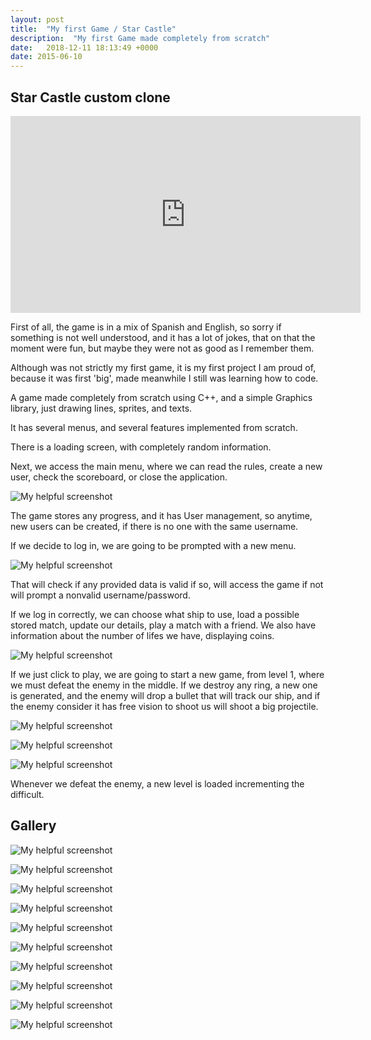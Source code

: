 ```yaml
---
layout: post
title:  "My first Game / Star Castle"
description:  "My first Game made completely from scratch"
date:   2018-12-11 18:13:49 +0000
date: 2015-06-10 
---
```



## Star Castle custom clone

<center>
<iframe width="560" height="315" src="https://www.youtube.com/embed/XmtfiYYDiCA" frameborder="0" allow="accelerometer; autoplay; encrypted-media; gyroscope; picture-in-picture" allowfullscreen></iframe>
</center>

First of all, the game is in a mix of Spanish and English, so sorry if something is not well understood, and it has a lot of jokes, that on that 
the moment were fun, but maybe they were not as good as I remember them.

Although was not strictly my first game, it is my first project I am proud of, because it was first 'big', made meanwhile
I still was learning how to code.

A game made completely from scratch using C++, and a simple Graphics library, just drawing lines, sprites, and texts.

It has several menus, and several features implemented from scratch.

There is a loading screen, with completely random information.  

Next, we access the main menu, where we can read the rules, create a new user, check the scoreboard, or close the application.

![My helpful screenshot](/assets/StarCastle/Menu.png)  

The game stores any progress, and it has User management, so anytime, new users can be created, if there is no one with the 
same username.


If we decide to log in, we are going to be prompted with a new menu.

![My helpful screenshot](/assets/StarCastle/login.png)    

That will check if any provided data is valid if so, will access the game if not will prompt a nonvalid username/password.


If we log in correctly, we can choose what ship to use, load a possible stored match, update our details, play a match with a friend.
We also have information about the number of lifes we have, displaying coins.

![My helpful screenshot](/assets/StarCastle/playMenu.png)  


If we just click to play, we are going to start a new game, from level 1, where we must defeat the enemy in the middle.
If we destroy any ring, a new one is generated, and the enemy will drop a bullet that will track our ship, and if the enemy consider it has 
free vision to shoot us will shoot a big projectile.

![My helpful screenshot](/assets/StarCastle/match.png)  


![My helpful screenshot](/assets/StarCastle/match2.png)  


![My helpful screenshot](/assets/StarCastle/match3.png)  

Whenever we defeat the enemy, a new level is loaded incrementing the difficult.




## Gallery


![My helpful screenshot](/assets/StarCastle/Controls.png)    


![My helpful screenshot](/assets/StarCastle/login.png)    


![My helpful screenshot](/assets/StarCastle/manage.png)    


![My helpful screenshot](/assets/StarCastle/match.png)  


![My helpful screenshot](/assets/StarCastle/match2.png)  


![My helpful screenshot](/assets/StarCastle/match3.png)  


![My helpful screenshot](/assets/StarCastle/Menu.png)  


![My helpful screenshot](/assets/StarCastle/playMenu.png)  


![My helpful screenshot](/assets/StarCastle/Register.png)  


![My helpful screenshot](/assets/StarCastle/Scoreboard.png)  



